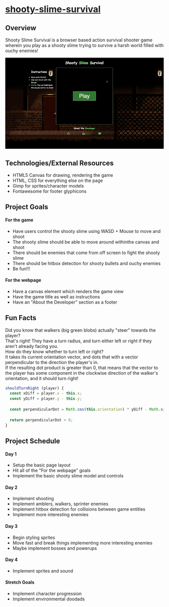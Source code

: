 # [shooty-slime-survival](https://brtsai.github.io/shooty-slime-survival/)

## Overview

Shooty Slime Survival is a browser based action survival shooter game wherein you play as a shooty slime trying to survive a harsh world filled with ouchy enemies!

![gameplay](https://github.com/brtsai/shooty-slime-survival/blob/master/documentation/assets/usage/game.gif)

## Technologies/External Resources

* HTML5 Canvas for drawing, rendering the game
* HTML, CSS for everything else on the page
* Gimp for sprites/character models
* Fontawesome for footer glyphicons

## Project Goals

#### For the game
* Have users control the shooty slime using WASD + Mouse to move and shoot
* The shooty slime should be able to move around withinthe canvas and shoot
* There should be enemies that come from off screen to fight the shooty slime
* There should be hitbox detection for shooty bullets and ouchy enemies
* Be fun!!!

#### For the webpage
* Have a canvas element which renders the game view
* Have the game title as well as instructions
* Have an "About the Developer" section as a footer

## Fun Facts

Did you know that walkers (big green blobs) actually "steer" towards the player?\
That's right! They have a turn radius, and turn either left or right if they aren't already facing you.\
How do they know whether to turn left or right?\
It takes its current orientation vector, and dots that with a vector perpendicular to the direction the player's in.\
If the resulting dot product is greater than 0, that means that the vector to the player has some
component in the clockwise direction of the walker's orientation, and it should turn right!

```javascript
shouldTurnRight (player) {
  const xDiff = player.x - this.x;
  const yDiff = player.y - this.y;

  const perpendicularDot = Math.cos(this.orientation) * yDiff - Math.sin(this.orientation) * xDiff;

  return perpendicularDot > 0;
}
```

## Project Schedule

#### Day 1
* Setup the basic page layout
* Hit all of the "For the webpage" goals
* Implement the basic shooty slime model and controls

#### Day 2
* Implement shooting
* Implement amblers, walkers, sprinter enemies
* Implement hitbox detection for collisions between game entities
* Implement more interesting enemies

#### Day 3
* Begin styling sprites
* Move fast and break things implementing more interesting enemies
* Maybe implement bosses and powerups

#### Day 4
* Implement sprites and sound

#### Stretch Goals
* Implement character progression
* Implement environmental doodads
